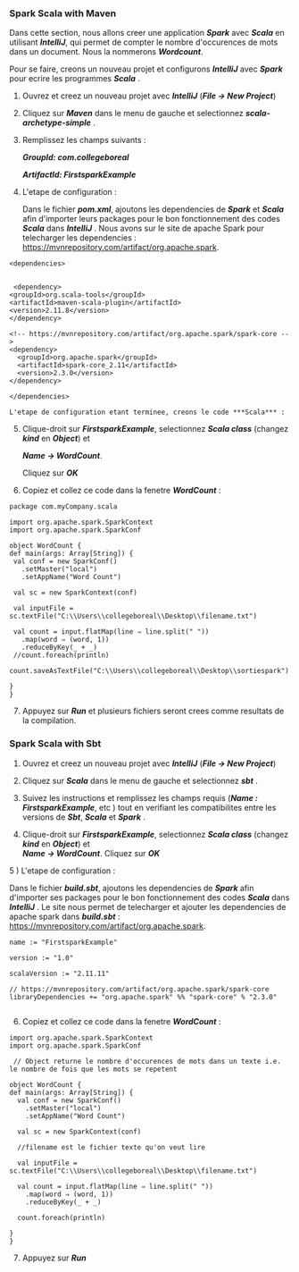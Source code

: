 ### Spark Scala with Maven ###

Dans cette section, nous allons creer une application ***Spark*** avec ***Scala*** en utilisant ***IntelliJ***, qui permet 
de compter le nombre d'occurences de mots dans un document. Nous la nommerons ***Wordcount***.

Pour se faire, creons un nouveau projet et configurons ***IntelliJ*** avec ***Spark*** pour ecrire les programmes ***Scala*** . 

1) Ouvrez et creez un nouveau projet avec ***IntelliJ*** (***File -> New Project***)

2) Cliquez sur ***Maven*** dans le menu de gauche et selectionnez ***scala-archetype-simple*** .

3) Remplissez les champs suivants : 

   ***GroupId: com.collegeboreal***
   
   ***ArtifactId: FirstsparkExample***
 
4) L'etape de configuration : 

   Dans le fichier ***pom.xml***, ajoutons les dependencies de ***Spark*** et ***Scala*** afin d'importer leurs packages pour le bon 
   fonctionnement des codes ***Scala*** dans ***IntelliJ*** . Nous avons sur le site de apache Spark pour telecharger les dependencies :
   https://mvnrepository.com/artifact/org.apache.spark.
   
  ```
  <dependencies>

  
   <dependency>
  <groupId>org.scala-tools</groupId>
  <artifactId>maven-scala-plugin</artifactId>
  <version>2.11.8</version>
</dependency>

<!-- https://mvnrepository.com/artifact/org.apache.spark/spark-core -->
<dependency>
    <groupId>org.apache.spark</groupId>
    <artifactId>spark-core_2.11</artifactId>
    <version>2.3.0</version>
</dependency>

</dependencies>

  ```
   
    L'etape de configuration etant terminee, creons le code ***Scala*** :
 
5)  Clique-droit sur ***FirstsparkExample***, selectionnez ***Scala class*** (changez ***kind*** en ***Object***) et   
    
    ***Name ->   WordCount***. 

    Cliquez sur ***OK*** 

6)  Copiez et collez ce code dans la fenetre ***WordCount*** : 

   ```
   package com.myCompany.scala
   
   import org.apache.spark.SparkContext
   import org.apache.spark.SparkConf
   
   object WordCount {
  def main(args: Array[String]) {
    val conf = new SparkConf()
      .setMaster("local")
      .setAppName("Word Count")
      
    val sc = new SparkContext(conf)
    
    val inputFile = sc.textFile("C:\\Users\\collegeboreal\\Desktop\\filename.txt")
    
    val count = input.flatMap(line ⇒ line.split(" "))
      .map(word ⇒ (word, 1))
      .reduceByKey(_ + _)
    //count.foreach(println) 
    count.saveAsTextFile("C:\\Users\\collegeboreal\\Desktop\\sortiespark")
    
  }
}
   
   ```
7) Appuyez sur ***Run*** et plusieurs fichiers seront crees comme resultats de la compilation.



### Spark Scala with Sbt ###

1) Ouvrez et creez un nouveau projet avec ***IntelliJ*** (***File -> New Project***)

2) Cliquez sur ***Scala*** dans le menu de gauche et selectionnez ***sbt*** .

3) Suivez les instructions et remplissez les champs requis (***Name : FirstsparkExample***, etc ) tout en verifiant les compatibilites 
   entre les versions de ***Sbt***, ***Scala*** et ***Spark*** .
 
 4) Clique-droit sur ***FirstsparkExample***, selectionnez ***Scala class*** (changez ***kind*** en ***Object***) et   
    ***Name ->   WordCount***. 
    Cliquez sur ***OK*** 
    
 5 ) L'etape de configuration : 

  Dans le fichier ***build.sbt***, ajoutons les dependencies de ***Spark***  afin d'importer ses packages pour le bon 
  fonctionnement des codes ***Scala*** dans ***IntelliJ*** . Le site nous permet de telecharger et ajouter les dependencies de  
  apache spark dans ***build.sbt*** :  https://mvnrepository.com/artifact/org.apache.spark.

  ```
name := "FirstsparkExample"

version := "1.0"

scalaVersion := "2.11.11"
  
  // https://mvnrepository.com/artifact/org.apache.spark/spark-core
libraryDependencies += "org.apache.spark" %% "spark-core" % "2.3.0"


  ```
  
6)  Copiez et collez ce code dans la fenetre ***WordCount*** :
  
  ```
  import org.apache.spark.SparkContext
  import org.apache.spark.SparkConf
   
   // Object returne le nombre d'occurences de mots dans un texte i.e. le nombre de fois que les mots se repetent
   
  object WordCount {
  def main(args: Array[String]) {
    val conf = new SparkConf()
      .setMaster("local")
      .setAppName("Word Count")
      
    val sc = new SparkContext(conf)
    
    //filename est le fichier texte qu'on veut lire 
    
    val inputFile = sc.textFile("C:\\Users\\collegeboreal\\Desktop\\filename.txt")
    
    val count = input.flatMap(line ⇒ line.split(" "))
      .map(word ⇒ (word, 1))
      .reduceByKey(_ + _)
      
    count.foreach(println)
   
  }
}
   ```
7) Appuyez sur ***Run*** 


   
